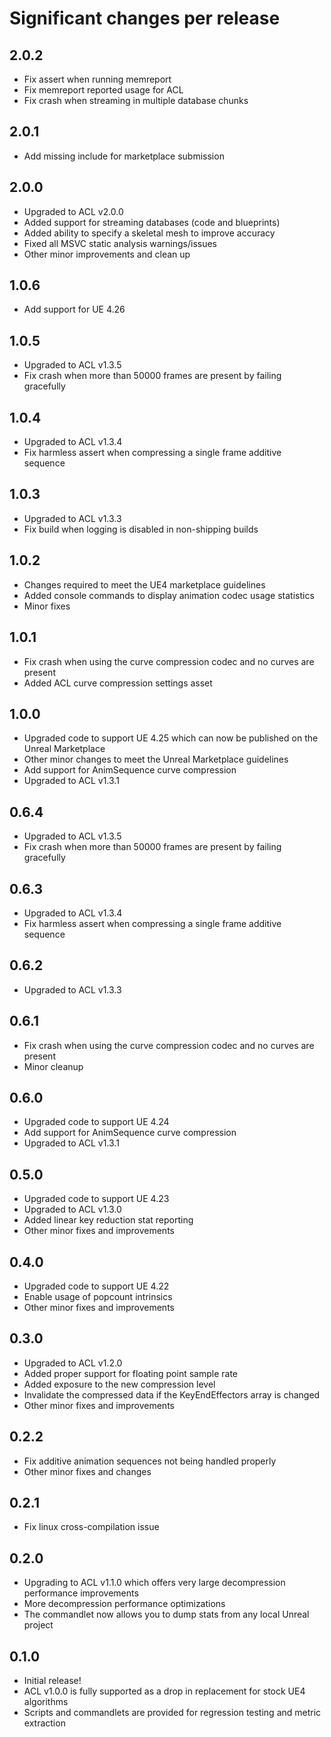# Significant changes per release

## 2.0.2

*  Fix assert when running memreport
*  Fix memreport reported usage for ACL
*  Fix crash when streaming in multiple database chunks

## 2.0.1

*  Add missing include for marketplace submission

## 2.0.0

*  Upgraded to ACL v2.0.0
*  Added support for streaming databases (code and blueprints)
*  Added ability to specify a skeletal mesh to improve accuracy
*  Fixed all MSVC static analysis warnings/issues
*  Other minor improvements and clean up

## 1.0.6

*  Add support for UE 4.26

## 1.0.5

*  Upgraded to ACL v1.3.5
*  Fix crash when more than 50000 frames are present by failing gracefully

## 1.0.4

*  Upgraded to ACL v1.3.4
*  Fix harmless assert when compressing a single frame additive sequence

## 1.0.3

*  Upgraded to ACL v1.3.3
*  Fix build when logging is disabled in non-shipping builds

## 1.0.2

*  Changes required to meet the UE4 marketplace guidelines
*  Added console commands to display animation codec usage statistics
*  Minor fixes

## 1.0.1

*  Fix crash when using the curve compression codec and no curves are present
*  Added ACL curve compression settings asset

## 1.0.0

*  Upgraded code to support UE 4.25 which can now be published on the Unreal Marketplace
*  Other minor changes to meet the Unreal Marketplace guidelines
*  Add support for AnimSequence curve compression
*  Upgraded to ACL v1.3.1

## 0.6.4

*  Upgraded to ACL v1.3.5
*  Fix crash when more than 50000 frames are present by failing gracefully

## 0.6.3

*  Upgraded to ACL v1.3.4
*  Fix harmless assert when compressing a single frame additive sequence

## 0.6.2

*  Upgraded to ACL v1.3.3

## 0.6.1

*  Fix crash when using the curve compression codec and no curves are present
*  Minor cleanup

## 0.6.0

*  Upgraded code to support UE 4.24
*  Add support for AnimSequence curve compression
*  Upgraded to ACL v1.3.1

## 0.5.0

*  Upgraded code to support UE 4.23
*  Upgraded to ACL v1.3.0
*  Added linear key reduction stat reporting
*  Other minor fixes and improvements

## 0.4.0

*  Upgraded code to support UE 4.22
*  Enable usage of popcount intrinsics
*  Other minor fixes and improvements

## 0.3.0

*  Upgraded to ACL v1.2.0
*  Added proper support for floating point sample rate
*  Added exposure to the new compression level
*  Invalidate the compressed data if the KeyEndEffectors array is changed
*  Other minor fixes and improvements

## 0.2.2

*  Fix additive animation sequences not being handled properly
*  Other minor fixes and changes

## 0.2.1

*  Fix linux cross-compilation issue

## 0.2.0

*  Upgrading to ACL v1.1.0 which offers very large decompression performance improvements
*  More decompression performance optimizations
*  The commandlet now allows you to dump stats from any local Unreal project

## 0.1.0

*  Initial release!
*  ACL v1.0.0 is fully supported as a drop in replacement for stock UE4 algorithms
*  Scripts and commandlets are provided for regression testing and metric extraction

